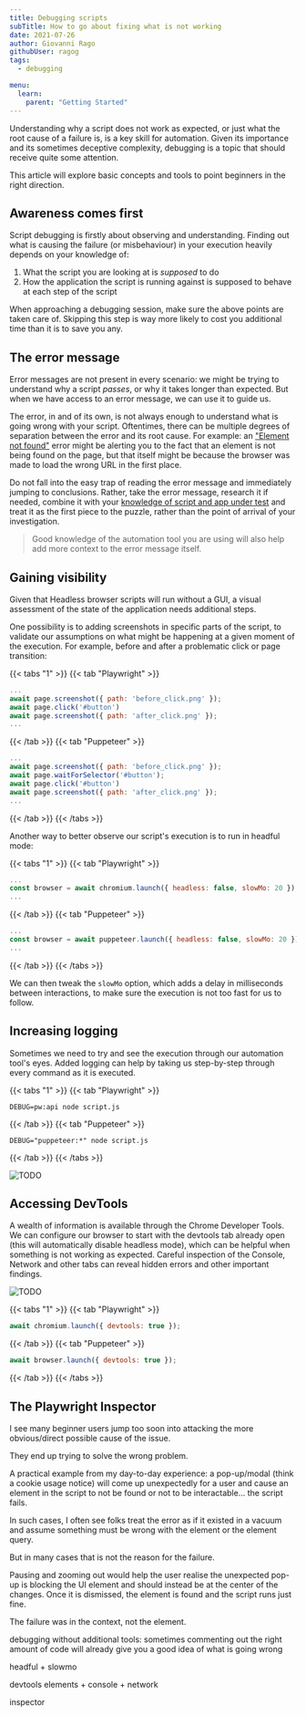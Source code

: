 ```yaml
---
title: Debugging scripts
subTitle: How to go about fixing what is not working
date: 2021-07-26
author: Giovanni Rago
githubUser: ragog
tags:
  - debugging

menu:
  learn:
    parent: "Getting Started"
---
```


Understanding why a script does not work as expected, or just what the root cause of a failure is, is a key skill for automation. Given its importance and its sometimes deceptive complexity, debugging is a topic that should receive quite some attention. 

This article will explore basic concepts and tools to point beginners in the right direction.

<!-- more -->

## Awareness comes first

Script debugging is firstly about observing and understanding. Finding out what is causing the failure (or misbehaviour) in your execution heavily depends on your knowledge of:

1. What the script you are looking at is _supposed_ to do
2. How the application the script is running against is supposed to behave at each step of the script

When approaching a debugging session, make sure the above points are taken care of. Skipping this step is way more likely to cost you additional time than it is to save you any. 

## The error message

Error messages are not present in every scenario: we might be trying to understand why a script _passes_, or why it takes longer than expected. But when we have access to an error message, we can use it to guide us.

The error, in and of its own, is not always enough to understand what is going wrong with your script. Oftentimes, there can be multiple degrees of separation between the error and its root cause. For example: an ["Element not found"](/learn/headless/error-element-not-found) error might be alerting you to the fact that an element is not being found on the page, but that itself might be because the browser was made to load the wrong URL in the first place.

Do not fall into the easy trap of reading the error message and immediately jumping to conclusions. Rather, take the error message, research it if needed, combine it with your [knowledge of script and app under test](#awareness-comes-first) and treat it as the first piece to the puzzle, rather than the point of arrival of your investigation.

> Good knowledge of the automation tool you are using will also help add more context to the error message itself.

## Gaining visibility

Given that Headless browser scripts will run without a GUI, a visual assessment of the state of the application needs additional steps. 

One possibility is to adding screenshots in specific parts of the script, to validate our assumptions on what might be happening at a given moment of the execution. For example, before and after a problematic click or page transition:

{{< tabs "1" >}}
{{< tab "Playwright" >}}
```js
...
await page.screenshot({ path: 'before_click.png' });
await page.click('#button')
await page.screenshot({ path: 'after_click.png' });
...
```
{{< /tab >}}
{{< tab "Puppeteer" >}}
```js
...
await page.screenshot({ path: 'before_click.png' });
await page.waitForSelector('#button');
await page.click('#button')
await page.screenshot({ path: 'after_click.png' });
...
```
{{< /tab >}}
{{< /tabs >}}

Another way to better observe our script's execution is to run in headful mode:

{{< tabs "1" >}}
{{< tab "Playwright" >}}
```js
...
const browser = await chromium.launch({ headless: false, slowMo: 20 });
...
```
{{< /tab >}}
{{< tab "Puppeteer" >}}
```js
...
const browser = await puppeteer.launch({ headless: false, slowMo: 20 });
...
```
{{< /tab >}}
{{< /tabs >}}

We can then tweak the `slowMo` option, which adds a delay in milliseconds between interactions, to make sure the execution is not too fast for us to follow.

## Increasing logging

Sometimes we need to try and see the execution through our automation tool's eyes. Added logging can help by taking us step-by-step through every command as it is executed.

{{< tabs "1" >}}
{{< tab "Playwright" >}}
```shell
DEBUG=pw:api node script.js
```
{{< /tab >}}
{{< tab "Puppeteer" >}}
```shell
DEBUG="puppeteer:*" node script.js
```
{{< /tab >}}
{{< /tabs >}}

![TODO](/samples/images/debugging-logging.png)

## Accessing DevTools 

A wealth of information is available through the Chrome Developer Tools. We can configure our browser to start with the devtools tab already open (this will automatically disable headless mode), which can be helpful when something is not working as expected. Careful inspection of the Console, Network and other tabs can reveal hidden errors and other important findings.

![TODO](/samples/images/debugging-devtools.png)

{{< tabs "1" >}}
{{< tab "Playwright" >}}
```js
await chromium.launch({ devtools: true });
```
{{< /tab >}}
{{< tab "Puppeteer" >}}
```js
await browser.launch({ devtools: true });
```
{{< /tab >}}
{{< /tabs >}}


## The Playwright Inspector












I see many beginner users jump too soon into attacking the more obvious/direct possible cause of the issue.

They end up trying to solve the wrong problem. 

A practical example from my day-to-day experience: a pop-up/modal (think a cookie usage notice) will come up unexpectedly for a user and cause an element in the script to not be found or not to be interactable... the script fails.

In such cases, I often see folks treat the error as if it existed in a vacuum and assume something must be wrong with the element or the element query.

But in many cases that is not the reason for the failure.

Pausing and zooming out would help the user realise the unexpected pop-up is blocking the UI element and should instead be at the center of the changes. Once it is dismissed, the element is found and the script runs just fine.

The failure was in the context, not the element.






debugging without additional tools: sometimes commenting out the right amount of code will already give you a good idea of what is going wrong


headful + slowmo

devtools elements + console + network

inspector
